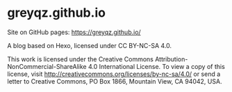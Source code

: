 # greyqz.github.io

Site on GitHub pages: https://greyqz.github.io/

A blog based on Hexo, licensed under CC BY-NC-SA 4.0.

This work is licensed under the Creative Commons Attribution-NonCommercial-ShareAlike 4.0 International License. To view a copy of this license, visit http://creativecommons.org/licenses/by-nc-sa/4.0/ or send a letter to Creative Commons, PO Box 1866, Mountain View, CA 94042, USA.
